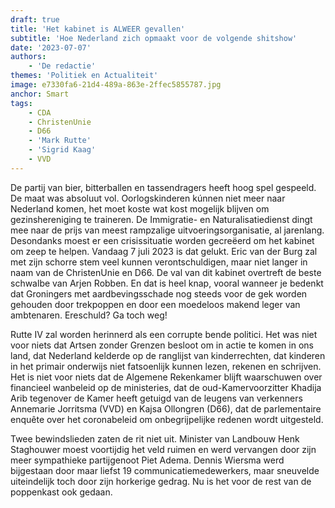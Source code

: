 ```yaml
---
draft: true
title: 'Het kabinet is ALWEER gevallen'
subtitle: 'Hoe Nederland zich opmaakt voor de volgende shitshow'
date: '2023-07-07'
authors:
    - 'De redactie'
themes: 'Politiek en Actualiteit'
image: e7330fa6-21d4-489a-863e-2ffec5855787.jpg
anchor: Smart
tags:
    - CDA
    - ChristenUnie
    - D66
    - 'Mark Rutte'
    - 'Sigrid Kaag'
    - VVD
---
```


De partij van bier, bitterballen en tassendragers heeft hoog spel gespeeld. De maat was absoluut vol. Oorlogskinderen kúnnen niet meer naar Nederland komen, het moet koste wat kost mogelijk blijven om gezinshereniging te traineren. De Immigratie- en Naturalisatiedienst dingt mee naar de prijs van meest rampzalige uitvoeringsorganisatie, al jarenlang. Desondanks moest er een crisissituatie worden gecreëerd om het kabinet om zeep te helpen. Vandaag 7 juli 2023 is dat gelukt. Eric van der Burg zal met zijn schorre stem veel kunnen verontschuldigen, maar niet langer in naam van de ChristenUnie en D66. De val van dit kabinet overtreft de beste schwalbe van Arjen Robben. En dat is heel knap, vooral wanneer je bedenkt dat Groningers met aardbevingsschade nog steeds voor de gek worden gehouden door trekpoppen en door een moedeloos makend leger van ambtenaren. Ereschuld? Ga toch weg! 

Rutte IV zal worden herinnerd als een corrupte bende politici. Het was niet voor niets dat Artsen zonder Grenzen besloot om in actie te komen in ons land, dat Nederland kelderde op de ranglijst van kinderrechten, dat kinderen in het primair onderwijs niet fatsoenlijk kunnen lezen, rekenen en schrijven. Het is niet voor niets dat de Algemene Rekenkamer blijft waarschuwen over financieel wanbeleid op de ministeries, dat de oud-Kamervoorzitter Khadija Arib tegenover de Kamer heeft getuigd van de leugens van verkenners Annemarie Jorritsma (VVD) en Kajsa Ollongren (D66), dat de parlementaire enquête over het coronabeleid om onbegrijpelijke redenen wordt uitgesteld.


Twee bewindslieden zaten de rit niet uit. Minister van Landbouw Henk Staghouwer moest voortijdig het veld ruimen en werd vervangen door zijn meer sympathieke partijgenoot Piet Adema. Dennis Wiersma werd bijgestaan door maar liefst 19 communicatiemedewerkers, maar sneuvelde uiteindelijk toch door zijn horkerige gedrag. Nu is het voor de rest van de poppenkast ook gedaan.

